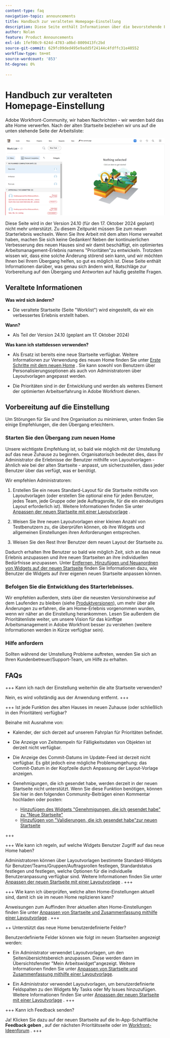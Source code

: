```yaml
---
content-type: faq
navigation-topic: announcements
title: Handbuch zur veralteten Homepage-Einstellung
description: Diese Seite enthält Informationen über die bevorstehende Einstellung der alten Homepage.
author: Nolan
feature: Product Announcements
exl-id: 1fef08c9-624d-4783-a0bd-8009413fc2bd
source-git-commit: 629fc09ded495e9add5f24144c4fdffc31e40552
workflow-type: tm+mt
source-wordcount: '853'
ht-degree: 0%

---
```


# Handbuch zur veralteten Homepage-Einstellung

Adobe Workfront-Community, wir haben Nachrichten - wir werden bald das alte Home verwerfen. Nach der alten Startseite beziehen wir uns auf die unten stehende Seite der Arbeitsliste:

![](assets/legacy-home-worklist-view.png)

Diese Seite wird in der Version 24.10 (für den 17. Oktober 2024 geplant) nicht mehr unterstützt. Zu diesem Zeitpunkt müssen Sie zum neuen Starterlebnis wechseln. Wenn Sie Ihre Arbeit mit dem alten Home verwaltet haben, machen Sie sich keine Gedanken! Neben der kontinuierlichen Verbesserung des neuen Hauses sind wir damit beschäftigt, ein optimiertes Arbeitsmanagement-Erlebnis namens &quot;Prioritäten&quot;zu entwickeln.
Trotzdem wissen wir, dass eine solche Änderung störend sein kann, und wir möchten Ihnen bei Ihrem Übergang helfen, so gut es möglich ist. Diese Seite enthält Informationen darüber, was genau sich ändern wird, Ratschläge zur Vorbereitung auf den Übergang und Antworten auf häufig gestellte Fragen.

## Veraltete Informationen

**Was wird sich ändern?**

* Die veraltete Startseite (Seite &quot;Worklist&quot;) wird eingestellt, da wir ein verbessertes Erlebnis erstellt haben.

**Wann?**

* Als Teil der Version 24.10 (geplant am 17. Oktober 2024)

**Was kann ich stattdessen verwenden?**

* Als Ersatz ist bereits eine neue Startseite verfügbar. Weitere Informationen zur Verwendung des neuen Home finden Sie unter [Erste Schritte mit dem neuen Home](/help/quicksilver/workfront-basics/using-home/new-home/get-started-with-new-home.md) . Sie kann sowohl von Benutzern über Personalisierungsoptionen als auch von Administratoren über Layoutvorlagen angepasst werden.

* Die Prioritäten sind in der Entwicklung und werden als weiteres Element der optimierten Arbeitserfahrung in Adobe Workfront dienen.

## Vorbereitung auf die Einstellung

Um Störungen für Sie und Ihre Organisation zu minimieren, unten finden Sie einige Empfehlungen, die den Übergang erleichtern.

### Starten Sie den Übergang zum neuen Home

Unsere wichtigste Empfehlung ist, so bald wie möglich mit der Umstellung auf das neue Zuhause zu beginnen. Organisatorisch bedeutet dies, dass Ihr Administrator die Erlebnisse der Benutzer mithilfe von Layoutvorlagen - ähnlich wie bei der alten Startseite - anpasst, um sicherzustellen, dass jeder Benutzer über das verfügt, was er benötigt.

Wir empfehlen Administratoren:

1. Erstellen Sie ein neues Standard-Layout für die Startseite mithilfe von Layoutvorlagen (oder erstellen Sie optional eine für jeden Benutzer, jedes Team, jede Gruppe oder jede Auftragsrolle, für die ein eindeutiges Layout erforderlich ist). Weitere Informationen finden Sie unter [Anpassen der neuen Startseite mit einer Layoutvorlage](/help/quicksilver/administration-and-setup/customize-workfront/use-layout-templates/customize-new-home-layout-template.md) .

1. Weisen Sie Ihre neuen Layoutvorlagen einer kleinen Anzahl von Testbenutzern zu, die überprüfen können, ob ihre Widgets und allgemeinen Einstellungen ihren Anforderungen entsprechen.

1. Weisen Sie den Rest Ihrer Benutzer dem neuen Layout der Startseite zu.

Dadurch erhalten Ihre Benutzer so bald wie möglich Zeit, sich an das neue Erlebnis anzupassen und ihre neuen Startseiten an ihre individuellen Bedürfnisse anzupassen. Unter [Entfernen, Hinzufügen und Neuanordnen von Widgets auf der neuen Startseite](/help/quicksilver/workfront-basics/using-home/new-home/add-edit-remove-widgets-in-new-home.md) finden Sie Informationen dazu, wie Benutzer die Widgets auf ihrer eigenen neuen Startseite anpassen können.

### Befolgen Sie die Entwicklung des Starterlebnisses.

Wir empfehlen außerdem, stets über die neuesten Versionshinweise auf dem Laufenden zu bleiben (siehe [Produktversionen](/help/quicksilver/product-announcements/product-releases/product-releases.md)), um mehr über alle Änderungen zu erfahren, die am Home-Erlebnis vorgenommen wurden, wenn wir näher an die Einstellung herankommen. Lesen Sie außerdem die Prioritätenliste weiter, um unsere Vision für das künftige Arbeitsmanagement in Adobe Workfront besser zu verstehen (weitere Informationen werden in Kürze verfügbar sein).

### Hilfe anfordern

Sollten während der Umstellung Probleme auftreten, wenden Sie sich an Ihren Kundenbetreuer/Support-Team, um Hilfe zu erhalten.

## FAQs

+++ Kann ich nach der Einstellung weiterhin die alte Startseite verwenden?

Nein, es wird vollständig aus der Anwendung entfernt.
+++

+++ Ist jede Funktion des alten Hauses im neuen Zuhause (oder schließlich in den Prioritäten) verfügbar?

Beinahe mit Ausnahme von:

* Kalender, der sich derzeit auf unserem Fahrplan für Prioritäten befindet.

* Die Anzeige von Zeitstempeln für Fälligkeitsdaten von Objekten ist derzeit nicht verfügbar.

* Die Anzeige des Commit-Datums im Update-Feed ist derzeit nicht verfügbar. Es gibt jedoch eine mögliche Problemumgehung: das Commit-Datum in der Kopfzeile durch Anpassung der Layout-Vorlage anzeigen.
* Genehmigungen, die ich gesendet habe, werden derzeit in der neuen Startseite nicht unterstützt. Wenn Sie diese Funktion benötigen, können Sie hier in den folgenden Community-Beiträgen einen Kommentar hochladen oder posten:
   * [Hinzufügen des Widgets &quot;Genehmigungen, die ich gesendet habe&quot; zu &quot;Neue Startseite&quot;](https://experienceleaguecommunities.adobe.com/t5/workfront-ideas/add-quot-approvals-i-submitted-quot-widget-to-new-home/idc-p/704664#M25269)
   * [Hinzufügen von &quot;Validierungen, die ich gesendet habe&quot;zur neuen Startseite](https://experienceleaguecommunities.adobe.com/t5/workfront-ideas/add-quot-approvals-i-submitted-quot-widget-to-new-home/idc-p/704664#M25269)

+++

+++ Wie kann ich regeln, auf welche Widgets Benutzer Zugriff auf das neue Home haben?

Administratoren können über Layoutvorlagen bestimmte Standard-Widgets für Benutzer/Teams/Gruppen/Auftragsrollen festlegen, Standardstatus festlegen und festlegen, welche Optionen für die individuelle Benutzeranpassung verfügbar sind. Weitere Informationen finden Sie unter [Anpassen der neuen Startseite mit einer Layoutvorlage](/help/quicksilver/administration-and-setup/customize-workfront/use-layout-templates/customize-new-home-layout-template.md) .
+++

+++ Wie kann ich überprüfen, welche alten Home-Einstellungen aktuell sind, damit ich sie im neuen Home replizieren kann?

Anweisungen zum Auffinden Ihrer aktuellen alten Home-Einstellungen finden Sie unter [Anpassen von Startseite und Zusammenfassung mithilfe einer Layoutvorlage](/help/quicksilver/administration-and-setup/customize-workfront/use-layout-templates/customize-home-summary-layout-template.md) .
+++

++ Unterstützt das neue Home benutzerdefinierte Felder?

Benutzerdefinierte Felder können wie folgt im neuen Startseiten angezeigt werden:

* Ein Administrator verwendet Layoutvorlagen, um den Seitenübersichtsbereich anzupassen. Diese werden dann im Übersichtsfenster &quot;Mein Arbeitswidget&quot;angezeigt. Weitere Informationen finden Sie unter [Anpassen von Startseite und Zusammenfassung mithilfe einer Layoutvorlage](/help/quicksilver/administration-and-setup/customize-workfront/use-layout-templates/customize-home-summary-layout-template.md).

* Ein Administrator verwendet Layoutvorlagen, um benutzerdefinierte Feldspalten zu den Widgets My Tasks oder My Issues hinzuzufügen. Weitere Informationen finden Sie unter [Anpassen der neuen Startseite mit einer Layoutvorlage](/help/quicksilver/administration-and-setup/customize-workfront/use-layout-templates/customize-new-home-layout-template.md) .
+++

+++ Kann ich Feedback senden?

Ja! Klicken Sie dazu auf der neuen Startseite auf die In-App-Schaltfläche **Feedback geben** , auf der nächsten Prioritätsseite oder im [Workfront-Ideenforum](https://experienceleaguecommunities.adobe.com/t5/workfront-ideas/idb-p/workfront-ideas) .
+++
